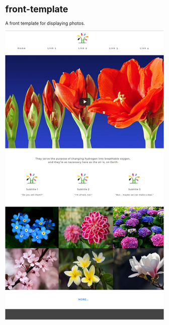 # front-template

A front template for displaying photos.

![front-template](https://github.com/WeiMa3/front-template/blob/master/screenshots/flowers.jpg)
